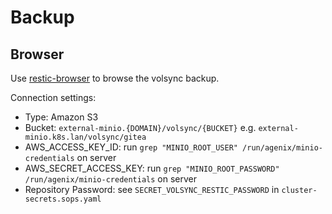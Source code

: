 # Backup

## Browser

Use [restic-browser](https://github.com/emuell/restic-browser) to browse the volsync backup.

Connection settings:

- Type: Amazon S3
- Bucket: `external-minio.{DOMAIN}/volsync/{BUCKET}` e.g. `external-minio.k8s.lan/volsync/gitea`
- AWS_ACCESS_KEY_ID: run `grep "MINIO_ROOT_USER" /run/agenix/minio-credentials` on server 
- AWS_SECRET_ACCESS_KEY: run `grep "MINIO_ROOT_PASSWORD" /run/agenix/minio-credentials` on server
- Repository Password: see `SECRET_VOLSYNC_RESTIC_PASSWORD` in `cluster-secrets.sops.yaml`
